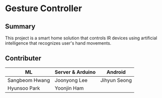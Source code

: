 # Gesture Controller

## Summary
This project is a smart home solution that controls IR devices using artificial intelligence that recognizes user's hand movements.

## Contributer
| ML | Server & Arduino | Android |
|--|--|--|
| Sangbeom Hwang | Joonyong Lee | Jihyun Seong |
| Hyunsoo Park | Yoonjin Ham ||

